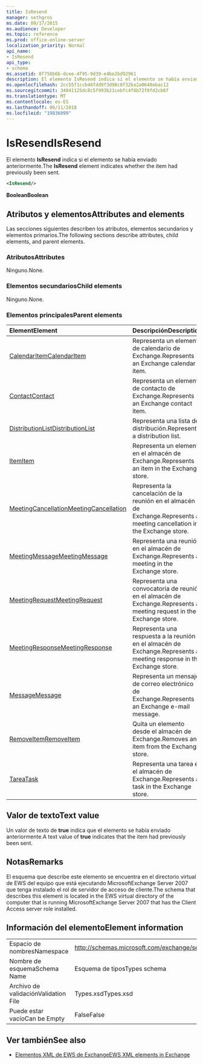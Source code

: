 ```yaml
---
title: IsResend
manager: sethgros
ms.date: 09/17/2015
ms.audience: Developer
ms.topic: reference
ms.prod: office-online-server
localization_priority: Normal
api_name:
- IsResend
api_type:
- schema
ms.assetid: 8f758b6b-dcee-4f95-9d39-e4be2bd92961
description: El elemento IsResend indica si el elemento se había enviado anteriormente.
ms.openlocfilehash: 2cc55f1ccb46fdd9f3d98c8f32ba2a0640abac12
ms.sourcegitcommit: 34041125dc8c5f993b21cebfc4f8b72f0fd2cb6f
ms.translationtype: MT
ms.contentlocale: es-ES
ms.lasthandoff: 06/11/2018
ms.locfileid: "19836099"
---
```

# <a name="isresend"></a><span data-ttu-id="46d2a-103">IsResend</span><span class="sxs-lookup"><span data-stu-id="46d2a-103">IsResend</span></span>

<span data-ttu-id="46d2a-104">El elemento **IsResend** indica si el elemento se había enviado anteriormente.</span><span class="sxs-lookup"><span data-stu-id="46d2a-104">The **IsResend** element indicates whether the item had previously been sent.</span></span> 
  
```xml
<IsResend/>
```

 <span data-ttu-id="46d2a-105">**Boolean**</span><span class="sxs-lookup"><span data-stu-id="46d2a-105">**Boolean**</span></span>
## <a name="attributes-and-elements"></a><span data-ttu-id="46d2a-106">Atributos y elementos</span><span class="sxs-lookup"><span data-stu-id="46d2a-106">Attributes and elements</span></span>

<span data-ttu-id="46d2a-107">Las secciones siguientes describen los atributos, elementos secundarios y elementos primarios.</span><span class="sxs-lookup"><span data-stu-id="46d2a-107">The following sections describe attributes, child elements, and parent elements.</span></span>
  
### <a name="attributes"></a><span data-ttu-id="46d2a-108">Atributos</span><span class="sxs-lookup"><span data-stu-id="46d2a-108">Attributes</span></span>

<span data-ttu-id="46d2a-109">Ninguno.</span><span class="sxs-lookup"><span data-stu-id="46d2a-109">None.</span></span>
  
### <a name="child-elements"></a><span data-ttu-id="46d2a-110">Elementos secundarios</span><span class="sxs-lookup"><span data-stu-id="46d2a-110">Child elements</span></span>

<span data-ttu-id="46d2a-111">Ninguno.</span><span class="sxs-lookup"><span data-stu-id="46d2a-111">None.</span></span>
  
### <a name="parent-elements"></a><span data-ttu-id="46d2a-112">Elementos principales</span><span class="sxs-lookup"><span data-stu-id="46d2a-112">Parent elements</span></span>

|<span data-ttu-id="46d2a-113">**Element**</span><span class="sxs-lookup"><span data-stu-id="46d2a-113">**Element**</span></span>|<span data-ttu-id="46d2a-114">**Descripción**</span><span class="sxs-lookup"><span data-stu-id="46d2a-114">**Description**</span></span>|
|:-----|:-----|
|[<span data-ttu-id="46d2a-115">CalendarItem</span><span class="sxs-lookup"><span data-stu-id="46d2a-115">CalendarItem</span></span>](calendaritem.md) <br/> |<span data-ttu-id="46d2a-116">Representa un elemento de calendario de Exchange.</span><span class="sxs-lookup"><span data-stu-id="46d2a-116">Represents an Exchange calendar item.</span></span>  <br/> |
|[<span data-ttu-id="46d2a-117">Contact</span><span class="sxs-lookup"><span data-stu-id="46d2a-117">Contact</span></span>](contact.md) <br/> |<span data-ttu-id="46d2a-118">Representa un elemento de contacto de Exchange.</span><span class="sxs-lookup"><span data-stu-id="46d2a-118">Represents an Exchange contact item.</span></span>  <br/> |
|[<span data-ttu-id="46d2a-119">DistributionList</span><span class="sxs-lookup"><span data-stu-id="46d2a-119">DistributionList</span></span>](distributionlist.md) <br/> |<span data-ttu-id="46d2a-120">Representa una lista de distribución.</span><span class="sxs-lookup"><span data-stu-id="46d2a-120">Represents a distribution list.</span></span>  <br/> |
|[<span data-ttu-id="46d2a-121">Item</span><span class="sxs-lookup"><span data-stu-id="46d2a-121">Item</span></span>](item.md) <br/> |<span data-ttu-id="46d2a-122">Representa un elemento en el almacén de Exchange.</span><span class="sxs-lookup"><span data-stu-id="46d2a-122">Represents an item in the Exchange store.</span></span>  <br/> |
|[<span data-ttu-id="46d2a-123">MeetingCancellation</span><span class="sxs-lookup"><span data-stu-id="46d2a-123">MeetingCancellation</span></span>](meetingcancellation.md) <br/> |<span data-ttu-id="46d2a-124">Representa la cancelación de la reunión en el almacén de Exchange.</span><span class="sxs-lookup"><span data-stu-id="46d2a-124">Represents a meeting cancellation in the Exchange store.</span></span>  <br/> |
|[<span data-ttu-id="46d2a-125">MeetingMessage</span><span class="sxs-lookup"><span data-stu-id="46d2a-125">MeetingMessage</span></span>](meetingmessage.md) <br/> |<span data-ttu-id="46d2a-126">Representa una reunión en el almacén de Exchange.</span><span class="sxs-lookup"><span data-stu-id="46d2a-126">Represents a meeting in the Exchange store.</span></span>  <br/> |
|[<span data-ttu-id="46d2a-127">MeetingRequest</span><span class="sxs-lookup"><span data-stu-id="46d2a-127">MeetingRequest</span></span>](meetingrequest.md) <br/> |<span data-ttu-id="46d2a-128">Representa una convocatoria de reunión en el almacén de Exchange.</span><span class="sxs-lookup"><span data-stu-id="46d2a-128">Represents a meeting request in the Exchange store.</span></span>  <br/> |
|[<span data-ttu-id="46d2a-129">MeetingResponse</span><span class="sxs-lookup"><span data-stu-id="46d2a-129">MeetingResponse</span></span>](meetingresponse.md) <br/> |<span data-ttu-id="46d2a-130">Representa una respuesta a la reunión en el almacén de Exchange.</span><span class="sxs-lookup"><span data-stu-id="46d2a-130">Represents a meeting response in the Exchange store.</span></span>  <br/> |
|[<span data-ttu-id="46d2a-131">Message</span><span class="sxs-lookup"><span data-stu-id="46d2a-131">Message</span></span>](message-ex15websvcsotherref.md) <br/> |<span data-ttu-id="46d2a-132">Representa un mensaje de correo electrónico de Exchange.</span><span class="sxs-lookup"><span data-stu-id="46d2a-132">Represents an Exchange e-mail message.</span></span>  <br/> |
|[<span data-ttu-id="46d2a-133">RemoveItem</span><span class="sxs-lookup"><span data-stu-id="46d2a-133">RemoveItem</span></span>](removeitem.md) <br/> |<span data-ttu-id="46d2a-134">Quita un elemento desde el almacén de Exchange.</span><span class="sxs-lookup"><span data-stu-id="46d2a-134">Removes an item from the Exchange store.</span></span>  <br/> |
|[<span data-ttu-id="46d2a-135">Tarea</span><span class="sxs-lookup"><span data-stu-id="46d2a-135">Task</span></span>](task.md) <br/> |<span data-ttu-id="46d2a-136">Representa una tarea en el almacén de Exchange.</span><span class="sxs-lookup"><span data-stu-id="46d2a-136">Represents a task in the Exchange store.</span></span>  <br/> |
   
## <a name="text-value"></a><span data-ttu-id="46d2a-137">Valor de texto</span><span class="sxs-lookup"><span data-stu-id="46d2a-137">Text value</span></span>

<span data-ttu-id="46d2a-138">Un valor de texto de **true** indica que el elemento se había enviado anteriormente.</span><span class="sxs-lookup"><span data-stu-id="46d2a-138">A text value of **true** indicates that the item had previously been sent.</span></span> 
  
## <a name="remarks"></a><span data-ttu-id="46d2a-139">Notas</span><span class="sxs-lookup"><span data-stu-id="46d2a-139">Remarks</span></span>

<span data-ttu-id="46d2a-140">El esquema que describe este elemento se encuentra en el directorio virtual de EWS del equipo que está ejecutando MicrosoftExchange Server 2007 que tenga instalado el rol de servidor de acceso de cliente.</span><span class="sxs-lookup"><span data-stu-id="46d2a-140">The schema that describes this element is located in the EWS virtual directory of the computer that is running MicrosoftExchange Server 2007 that has the Client Access server role installed.</span></span>
  
## <a name="element-information"></a><span data-ttu-id="46d2a-141">Información del elemento</span><span class="sxs-lookup"><span data-stu-id="46d2a-141">Element information</span></span>

|||
|:-----|:-----|
|<span data-ttu-id="46d2a-142">Espacio de nombres</span><span class="sxs-lookup"><span data-stu-id="46d2a-142">Namespace</span></span>  <br/> |http://schemas.microsoft.com/exchange/services/2006/types  <br/> |
|<span data-ttu-id="46d2a-143">Nombre de esquema</span><span class="sxs-lookup"><span data-stu-id="46d2a-143">Schema Name</span></span>  <br/> |<span data-ttu-id="46d2a-144">Esquema de tipos</span><span class="sxs-lookup"><span data-stu-id="46d2a-144">Types schema</span></span>  <br/> |
|<span data-ttu-id="46d2a-145">Archivo de validación</span><span class="sxs-lookup"><span data-stu-id="46d2a-145">Validation File</span></span>  <br/> |<span data-ttu-id="46d2a-146">Types.xsd</span><span class="sxs-lookup"><span data-stu-id="46d2a-146">Types.xsd</span></span>  <br/> |
|<span data-ttu-id="46d2a-147">Puede estar vacío</span><span class="sxs-lookup"><span data-stu-id="46d2a-147">Can be Empty</span></span>  <br/> |<span data-ttu-id="46d2a-148">False</span><span class="sxs-lookup"><span data-stu-id="46d2a-148">False</span></span>  <br/> |
   
## <a name="see-also"></a><span data-ttu-id="46d2a-149">Ver también</span><span class="sxs-lookup"><span data-stu-id="46d2a-149">See also</span></span>



- [<span data-ttu-id="46d2a-150">Elementos XML de EWS de Exchange</span><span class="sxs-lookup"><span data-stu-id="46d2a-150">EWS XML elements in Exchange</span></span>](ews-xml-elements-in-exchange.md)

